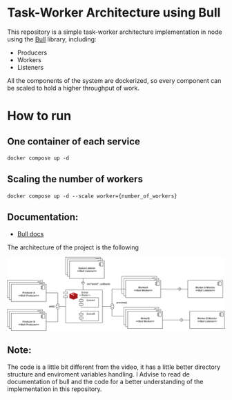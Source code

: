 # Task-Worker Architecture using Bull

This repository is a simple task-worker architecture implementation in node using the [Bull](https://github.com/OptimalBits/bull) library, including:
- Producers
- Workers
- Listeners

All the components of the system are dockerized, so every component can be scaled to hold a higher throughput of work.

# How to run

## One container of each service
```
docker compose up -d
```
## Scaling the number of workers
```
docker compose up -d --scale worker={number_of_workers}
```

## Documentation:
- [Bull docs](https://github.com/OptimalBits/bull/tree/develop/docs)

The architecture of the project is the following

![Architecture](images/architecture.png)

## Note: 
The code is a little bit different from the video, it has a little better directory structure and enviroment variables handling. I Advise to read de documentation of bull and the code for a better understanding of the implementation in this repository.
